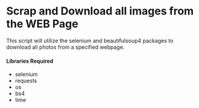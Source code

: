 #   Scrap and Download all images from the WEB Page

This script will utilize the selenium and beautifulsoup4 packages to download all photos from a specified webpage.


#### Libraries Required

-   selenium
-   requests
-   os
-   bs4
-   time